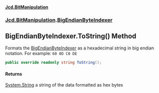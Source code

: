 #### [Jcd.BitManipulation](index.md 'index')
### [Jcd.BitManipulation](Jcd.BitManipulation.md 'Jcd.BitManipulation').[BigEndianByteIndexer](Jcd.BitManipulation.BigEndianByteIndexer.md 'Jcd.BitManipulation.BigEndianByteIndexer')

## BigEndianByteIndexer.ToString() Method

Formats the [BigEndianByteIndexer](Jcd.BitManipulation.BigEndianByteIndexer.md 'Jcd.BitManipulation.BigEndianByteIndexer') as a hexadecimal string in big endian notation.
For example: `60 0D C0 DE`

```csharp
public override readonly string ToString();
```

#### Returns
[System.String](https://docs.microsoft.com/en-us/dotnet/api/System.String 'System.String')
a string of the data formatted as hex bytes
